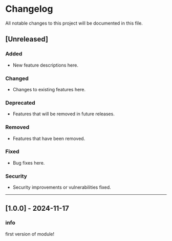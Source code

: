 # Changelog

All notable changes to this project will be documented in this file.

## [Unreleased]
### Added
- New feature descriptions here.

### Changed
- Changes to existing features here.

### Deprecated
- Features that will be removed in future releases.

### Removed
- Features that have been removed.

### Fixed
- Bug fixes here.

### Security
- Security improvements or vulnerabilities fixed.

---

## [1.0.0] - 2024-11-17
### info
first version of module!